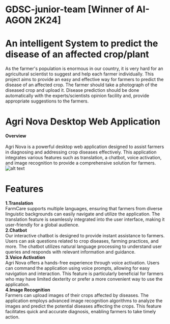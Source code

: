 # GDSC-junior-team [Winner of AI-AGON 2K24]
# An intelligent System to predict the disease of an affected crop/plant

As the farmer's population is enormous in our country, it is very hard for an 
agricultural scientist to suggest and help each farmer individually. This 
project aims to provide an easy and effective way for farmers to predict the 
disease of an affected crop. The farmer should take a photograph of the 
diseased crop and upload it. Disease prediction should be done automatically 
with the experts/scientists opinion facility and, provide appropriate 
suggestions to the farmers.
# Agri Nova Desktop Web Application
**Overview**<br><br>
Agri Nova is a powerful desktop web application designed to assist farmers in diagnosing and addressing crop diseases effectively. 
This application integrates various features such as translation, a chatbot, voice activation, and image recognition to provide a comprehensive solution for farmers.
![alt text](http://url/to/agrinova.jpeg)
# Features
**1.Translation**<br>
FarmCare supports multiple languages, ensuring that farmers from diverse linguistic backgrounds can easily navigate and utilize the application.
The translation feature is seamlessly integrated into the user interface, making it user-friendly for a global audience.<br>
**2.Chatbot**<br>
Our interactive chatbot is designed to provide instant assistance to farmers. Users can ask questions related to crop diseases, farming practices, and more. 
The chatbot utilizes natural language processing to understand user queries and responds with relevant information and guidance.<br>
**3.Voice Activation**<br>
Agri Nova offers a hands-free experience through voice activation. Users can command the application using voice prompts, allowing for easy navigation and interaction. 
This feature is particularly beneficial for farmers who may have limited dexterity or prefer a more convenient way to use the application.<br>
**4.Image Recognition**<br>
Farmers can upload images of their crops affected by diseases. The application employs advanced image recognition algorithms to analyze the images and predict the potential diseases affecting the crops. 
This feature facilitates quick and accurate diagnosis, enabling farmers to take timely action.
